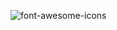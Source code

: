![font-awesome-icons](https://github.com/vnnikolov30/Front-end-studies/assets/122814861/19fc234f-93aa-4c21-99d5-8b326f9a3b45)
